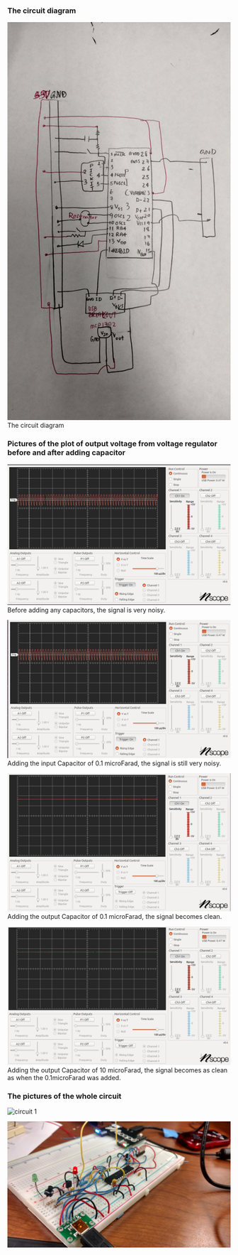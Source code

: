 ### The circuit diagram
![circuit diagram](https://github.com/ctanakul/ctanakul-ME433-2017/blob/master/HW1/0_circuit_diagram.jpg)The circuit diagram

### Pictures of the plot of output voltage from voltage regulator before and after adding capacitor

![Before adding any capacitors](https://github.com/ctanakul/ctanakul-ME433-2017/blob/master/HW1/1_b4_add_c.png)Before adding any capacitors, the signal is very noisy.    

![Adding the input Capacitor of 0.1 microFarad](https://github.com/ctanakul/ctanakul-ME433-2017/blob/master/HW1/2_add_cIn_01mF.png)Adding the input Capacitor of 0.1 microFarad, the signal is still very noisy.

![Adding the output Capacitor of 0.1 microFarad](https://github.com/ctanakul/ctanakul-ME433-2017/blob/master/HW1/3_add_cOut_01mF.png)Adding the output Capacitor of 0.1 microFarad, the signal becomes clean.

![Adding the output Capacitor of 10 microFarad](https://github.com/ctanakul/ctanakul-ME433-2017/blob/master/HW1/4_add_cOut_10mF.png)Adding the output Capacitor of 10 microFarad, the signal becomes as clean as when the 0.1microFarad was added.

### The pictures of the whole circuit 

![circuit 1](https://github.com/ctanakul/ctanakul-ME433-2017/blob/master/HW1/5_1_circuit.jpg)

![circuit 2](https://github.com/ctanakul/ctanakul-ME433-2017/blob/master/HW1/5_2_circuit.jpg)